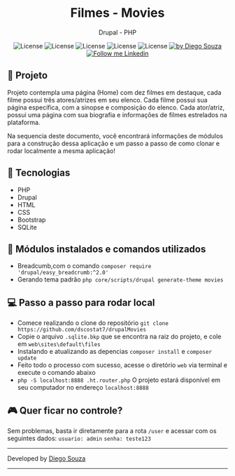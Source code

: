 <h1 align="center">
	Filmes - Movies
</h1>

<p align="center">Drupal - PHP</p>

<p align="center">
  <img alt="License" src="https://img.shields.io/badge/PHP-purple">
  <img alt="License" src="https://img.shields.io/badge/Drupal-purple">
  <img alt="License" src="https://img.shields.io/badge/SQLite-blue">
  <img alt="License" src="https://img.shields.io/badge/HTML-orange">
  <img alt="License" src="https://img.shields.io/badge/CSS-blue">

  <a href="https://beacons.ai/dscostat7/" target="_blank">
    <img alt="by Diego Souza" src="https://img.shields.io/badge/Made%20by-Diego%20Souza-blue">
  </a>

  <a href="https://www.linkedin.com/in/dscostat7/" target="_blank">
    <img alt="Follow me Linkedin" src="https://img.shields.io/badge/Follow%20up-Diego%20Souza-2ecc71?style=social&logo=linkedin">
  </a>
</p>


## 🚀 Projeto

Projeto contempla uma página (Home) com dez filmes em destaque, cada filme possui três atores/atrizes em seu elenco.
Cada filme possui sua página específica, com a sinopse e composição do elenco. Cada ator/atriz, possui uma página com
sua biografia e informações de filmes estrelados na plataforma.

Na sequencia deste documento, você encontrará informações de módulos para a construção dessa aplicação e um passo
a passo de como clonar e rodar localmente a mesma aplicação!

## 🔧 Tecnologias

- PHP
- Drupal
- HTML
- CSS
- Bootstrap
- SQLite

## 🚧 Módulos instalados e comandos utilizados

- Breadcumb,com o comando `composer require 'drupal/easy_breadcrumb:^2.0'`
- Gerando tema padrão `php core/scripts/drupal generate-theme movies`

## 💻 Passo a passo para rodar local

- Comece realizando o clone do repositório `git clone https://github.com/dscostat7/drupalMovies`
- Copie o arquivo `.sqlite.bkp` que se encontra na raiz do projeto, e cole em `web\sites\default\files`
- Instalando e atualizando as depencias `composer install` e `composer update`
- Feito todo o processo com sucesso, acesse o diretório `web` via terminal e execute o comando abaixo
- `php -S localhost:8888 .ht.router.php` O projeto estará disponível em seu computador no endereço `localhost:8888`

## 🎮 Quer ficar no controle?

Sem problemas, basta ir diretamente para a rota `/user` e acessar com os seguintes dados:
`usuario: admin`
`senha: teste123`


---

Developed by <a href="https://beacons.ai/dscostat7/" target="_blank">Diego Souza</a>

---
